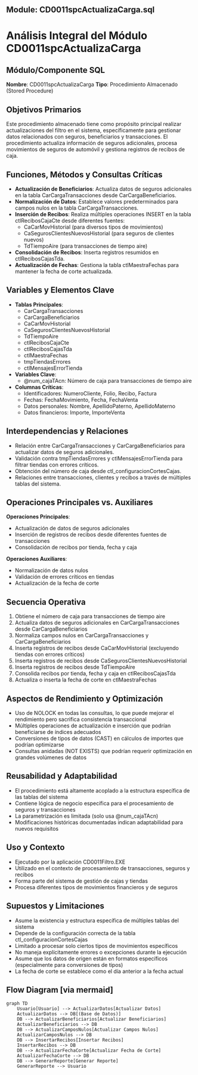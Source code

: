 ## Module: CD0011spcActualizaCarga.sql

# Análisis Integral del Módulo CD0011spcActualizaCarga

## Módulo/Componente SQL
**Nombre**: CD0011spcActualizaCarga
**Tipo**: Procedimiento Almacenado (Stored Procedure)

## Objetivos Primarios
Este procedimiento almacenado tiene como propósito principal realizar actualizaciones del filtro en el sistema, específicamente para gestionar datos relacionados con seguros, beneficiarios y transacciones. El procedimiento actualiza información de seguros adicionales, procesa movimientos de seguros de automóvil y gestiona registros de recibos de caja.

## Funciones, Métodos y Consultas Críticas
- **Actualización de Beneficiarios**: Actualiza datos de seguros adicionales en la tabla CarCargaTransacciones desde CarCargaBeneficiarios.
- **Normalización de Datos**: Establece valores predeterminados para campos nulos en la tabla CarCargaTransacciones.
- **Inserción de Recibos**: Realiza múltiples operaciones INSERT en la tabla ctlRecibosCajaCte desde diferentes fuentes:
  - CaCarMovHistorial (para diversos tipos de movimientos)
  - CaSegurosClientesNuevosHistorial (para seguros de clientes nuevos)
  - TdTiempoAire (para transacciones de tiempo aire)
- **Consolidación de Recibos**: Inserta registros resumidos en ctlRecibosCajasTda.
- **Actualización de Fechas**: Gestiona la tabla ctlMaestraFechas para mantener la fecha de corte actualizada.

## Variables y Elementos Clave
- **Tablas Principales**:
  - CarCargaTransacciones
  - CarCargaBeneficiarios
  - CaCarMovHistorial
  - CaSegurosClientesNuevosHistorial
  - TdTiempoAire
  - ctlRecibosCajaCte
  - ctlRecibosCajasTda
  - ctlMaestraFechas
  - tmpTiendasErrores
  - ctlMensajesErrorTienda
- **Variables Clave**:
  - @num_cajaTAcn: Número de caja para transacciones de tiempo aire
- **Columnas Críticas**:
  - Identificadores: NumeroCliente, Folio, Recibo, Factura
  - Fechas: FechaMovimiento, Fecha, FechaVenta
  - Datos personales: Nombre, ApellidoPaterno, ApellidoMaterno
  - Datos financieros: Importe, ImporteVenta

## Interdependencias y Relaciones
- Relación entre CarCargaTransacciones y CarCargaBeneficiarios para actualizar datos de seguros adicionales.
- Validación contra tmpTiendasErrores y ctlMensajesErrorTienda para filtrar tiendas con errores críticos.
- Obtención del número de caja desde ctl_configuracionCortesCajas.
- Relaciones entre transacciones, clientes y recibos a través de múltiples tablas del sistema.

## Operaciones Principales vs. Auxiliares
**Operaciones Principales**:
- Actualización de datos de seguros adicionales
- Inserción de registros de recibos desde diferentes fuentes de transacciones
- Consolidación de recibos por tienda, fecha y caja

**Operaciones Auxiliares**:
- Normalización de datos nulos
- Validación de errores críticos en tiendas
- Actualización de la fecha de corte

## Secuencia Operativa
1. Obtiene el número de caja para transacciones de tiempo aire
2. Actualiza datos de seguros adicionales en CarCargaTransacciones desde CarCargaBeneficiarios
3. Normaliza campos nulos en CarCargaTransacciones y CarCargaBeneficiarios
4. Inserta registros de recibos desde CaCarMovHistorial (excluyendo tiendas con errores críticos)
5. Inserta registros de recibos desde CaSegurosClientesNuevosHistorial
6. Inserta registros de recibos desde TdTiempoAire
7. Consolida recibos por tienda, fecha y caja en ctlRecibosCajasTda
8. Actualiza o inserta la fecha de corte en ctlMaestraFechas

## Aspectos de Rendimiento y Optimización
- Uso de NOLOCK en todas las consultas, lo que puede mejorar el rendimiento pero sacrifica consistencia transaccional
- Múltiples operaciones de actualización e inserción que podrían beneficiarse de índices adecuados
- Conversiones de tipos de datos (CAST) en cálculos de importes que podrían optimizarse
- Consultas anidadas (NOT EXISTS) que podrían requerir optimización en grandes volúmenes de datos

## Reusabilidad y Adaptabilidad
- El procedimiento está altamente acoplado a la estructura específica de las tablas del sistema
- Contiene lógica de negocio específica para el procesamiento de seguros y transacciones
- La parametrización es limitada (solo usa @num_cajaTAcn)
- Modificaciones históricas documentadas indican adaptabilidad para nuevos requisitos

## Uso y Contexto
- Ejecutado por la aplicación CD0011Filtro.EXE
- Utilizado en el contexto de procesamiento de transacciones, seguros y recibos
- Forma parte del sistema de gestión de cajas y tiendas
- Procesa diferentes tipos de movimientos financieros y de seguros

## Supuestos y Limitaciones
- Asume la existencia y estructura específica de múltiples tablas del sistema
- Depende de la configuración correcta de la tabla ctl_configuracionCortesCajas
- Limitado a procesar solo ciertos tipos de movimientos específicos
- No maneja explícitamente errores o excepciones durante la ejecución
- Asume que los datos de origen están en formatos específicos (especialmente para conversiones de tipos)
- La fecha de corte se establece como el día anterior a la fecha actual
## Flow Diagram [via mermaid]
```mermaid
graph TD
    Usuario[Usuario] --> ActualizarDatos[Actualizar Datos]
    ActualizarDatos --> DB[(Base de Datos)]
    DB --> ActualizarBeneficiarios[Actualizar Beneficiarios]
    ActualizarBeneficiarios --> DB
    DB --> ActualizarCamposNulos[Actualizar Campos Nulos]
    ActualizarCamposNulos --> DB
    DB --> InsertarRecibos[Insertar Recibos]
    InsertarRecibos --> DB
    DB --> ActualizarFechaCorte[Actualizar Fecha de Corte]
    ActualizarFechaCorte --> DB
    DB --> GenerarReporte[Generar Reporte]
    GenerarReporte --> Usuario
```

